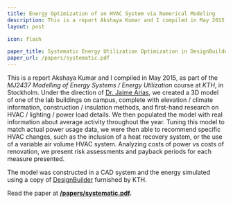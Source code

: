```yaml
---
title: Energy Optimization of an HVAC System via Numerical Modeling
description: This is a report Akshaya Kumar and I compiled in May 2015, as part of the MJ2437 Modelling of Energy Systems / Energy Utilization course at KTH, in Stockholm. 
layout: post

icon: flash

paper_title: Systematic Energy Utilization Optimization in DesignBuilder
paper_url: /papers/systematic.pdf
---
```


This is a report Akshaya Kumar and I compiled in May 2015, as part of the _MJ2437 Modelling of Energy Systems / Energy Utilization_ course at _KTH_, in Stockholm. Under the direction of [Dr. Jaime Arias](https://www.kth.se/en/itm/inst/energiteknik/forskningsavdelningar/upp-och-vent/personal/jaime-arias-1.73288), we created a 3D model of one of the lab buildings on campus, complete with elevation / climate information, construction / insulation methods, and first-hand research on HVAC / lighting / power load details. We then populated the model with real information about average activity throughout the year. Tuning this model to match actual power usage data, we were then able to recommend specific HVAC changes, such as the inclusion of a heat recovery system, or the use of a variable air volume HVAC system. Analyzing costs of power vs costs of renovation, we present risk assessments and payback periods for each measure presented.

The model was constructed in a CAD system and the energy simulated using a copy of [DesignBuilder](http://www.designbuilder.co.uk/) furnished by KTH.

Read the paper at **[/papers/systematic.pdf](/papers/systematic.pdf).**
